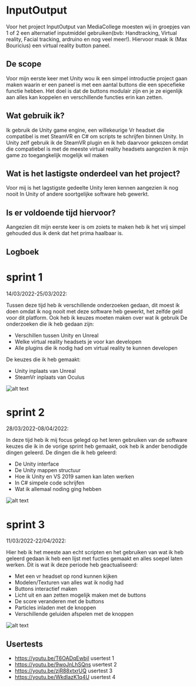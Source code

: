 # InputOutput 
Voor het project InputOutput van MediaCollege moesten wij in groepjes van 1 of 2 een alternatief inputmiddel gebruiken(bvb: Handtracking, Virtual reality, Facial tracking, ardruino en nog veel meer!).
Hiervoor maak ik (Max Bouricius) een virtual reality button paneel.

## De scope
Voor mijn eerste keer met Unity wou ik een simpel introductie project gaan maken waarin er een paneel is met een aantal buttons die een specefieke functie hebben.
Het doel is dat de buttons modulair zijn en je ze eigenlijk aan alles kan koppelen en verschillende functies erin kan zetten.

## Wat gebruik ik?
Ik gebruik de Unity game engine, een willekeurige Vr headset die compatibel is met SteamVR en C# om scripts te schrijfen binnen Unity.
In Unity zelf gebruik ik de SteamVR plugin en ik heb daarvoor gekozen omdat die compatiebel is met de meeste virtual reality headsets aangezien ik mijn game zo toegangkelijk mogelijk wil maken

## Wat is het lastigste onderdeel van het project?
Voor mij is het lagstigste gedeelte Unity leren kennen aangezien ik nog nooit In Unity of andere soortgelijke software heb gewerkt.

## Is er voldoende tijd hiervoor?
Aangezien dit mijn eerste keer is om zoiets te maken heb ik het vrij simpel gehouded dus ik denk dat het prima haalbaar is.

## Logboek
# sprint 1
14/03/2022-25/03/2022:

Tussen deze tijd heb ik verschillende onderzoeken gedaan, dit moest ik doen omdat ik nog nooit met deze software heb gewerkt, het zelfde geld voor dit platform.
Ook heb ik keuzes moeten maken over wat ik gebruik 
De onderzoeken die ik heb gedaan zijn:
* Verschillen tussen Unity en Unreal
* Welke virtual reality headsets je voor kan developen
* Alle plugins die ik nodig had om virtual reality te kunnen developen


De keuzes die ik heb gemaakt:
* Unity inplaats van Unreal
* SteamVr inplaats van Oculus

![alt text](https://media.discordapp.net/attachments/649946895774646293/968270253761130567/Screenshot_2521.png?width=1022&height=642)

# sprint 2
28/03/2022-08/04/2022:

In deze tijd heb ik mij focus gelegd op het leren gebruiken van de software keuzes die ik in de vorige sprint heb gemaakt, ook heb ik ander benodigde dingen geleerd.
De dingen die ik heb geleerd:
* De Unity interface
* De Unity mappen structuur
* Hoe ik Unity en VS 2019 samen kan laten werken
* In C# simpele code schrijfen
* Wat ik allemaal noding ging hebben

![alt text](https://cdn.discordapp.com/attachments/649946895774646293/968271353176277082/Screenshot_2523.png)

# sprint 3
11/03/2022-22/04/2022:

Hier heb ik het meeste aan echt scripten en het gebruiken van wat ik heb geleerd gedaan ik heb een lijst met fucties gemaakt en alles soepel laten werken.
Dit is wat ik deze periode heb geactualiseerd:
* Met een vr headset op rond kunnen kijken
* Modelen/Texturen van alles wat ik nodig had
* Buttons interactief maken
* Licht uit en aan zetten mogelijk maken met de buttons
* De score veranderen met de buttons
* Particles inladen met de knoppen
* Verschillende geluiden afspelen met de knoppen

![alt text](https://cdn.discordapp.com/attachments/649946895774646293/968271352945582100/Screenshot_2522.png)

## Usertests

* https://youtu.be/T6OADqEwbjI usertest 1
* https://youtu.be/9woJnLhSQns usertest 2
* https://youtu.be/zjR88xtxrUQ usertest 3
* https://youtu.be/WkdlazK1q4U usertest 4
